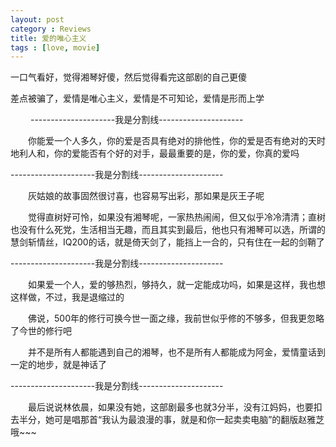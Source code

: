 ```yaml
---
layout: post
category : Reviews
title: 爱的唯心主义
tags : [love, movie]
---
```




一口气看好，觉得湘琴好傻，然后觉得看完这部剧的自己更傻 

差点被骗了，爱情是唯心主义，爱情是不可知论，爱情是形而上学 

　　 
---------------------我是分割线---------------------

　　你能爱一个人多久，你的爱是否具有绝对的排他性，你的爱是否有绝对的天时地利人和，你的爱能否有个好的对手，最最重要的是，你的爱，你真的爱吗 

---------------------我是分割线--------------------- 

　　灰姑娘的故事固然很讨喜，也容易写出彩，那如果是灰王子呢

　　觉得直树好可怜，如果没有湘琴呢，一家热热闹闹，但又似乎冷冷清清；直树也没有什么死党，生活相当无趣，而且其实到最后，他也只有湘琴可以选，所谓的慧剑斩情丝，IQ200的话，就是倚天剑了，能挡上一合的，只有住在一起的剑鞘了 

---------------------我是分割线--------------------- 

　　如果爱一个人，爱的够热烈，够持久，就一定能成功吗，如果是这样，我也想这样做，不过，我是退缩过的 

　　佛说，500年的修行可换今世一面之缘，我前世似乎修的不够多，但我更忽略了今世的修行吧 

　　并不是所有人都能遇到自己的湘琴，也不是所有人都能成为阿金，爱情童话到一定的地步，就是神话了 

---------------------我是分割线--------------------- 

　　最后说说林依晨，如果没有她，这部剧最多也就3分半，没有江妈妈，也要扣去半分，她可是唱那首“我认为最浪漫的事，就是和你一起卖卖电脑”的翻版赵雅芝哦~~~